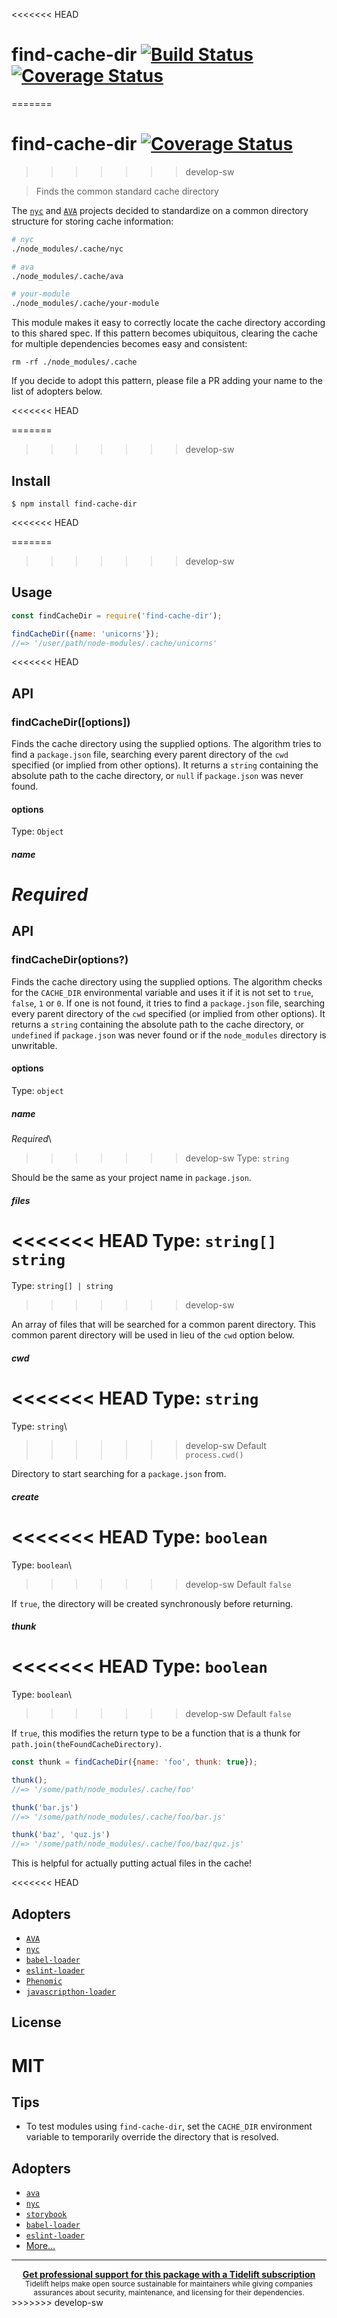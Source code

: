 <<<<<<< HEAD
# find-cache-dir [![Build Status](https://travis-ci.org/avajs/find-cache-dir.svg?branch=master)](https://travis-ci.org/avajs/find-cache-dir) [![Coverage Status](https://coveralls.io/repos/github/avajs/find-cache-dir/badge.svg?branch=master)](https://coveralls.io/github/avajs/find-cache-dir?branch=master)
=======
# find-cache-dir [![Coverage Status](https://codecov.io/gh/avajs/find-cache-dir/branch/master/graph/badge.svg)](https://codecov.io/gh/avajs/find-cache-dir/branch/master)
>>>>>>> develop-sw

> Finds the common standard cache directory

The [`nyc`](https://github.com/istanbuljs/nyc) and [`AVA`](https://ava.li) projects decided to standardize on a common directory structure for storing cache information:

```sh
# nyc
./node_modules/.cache/nyc

# ava
./node_modules/.cache/ava

# your-module
./node_modules/.cache/your-module
```

This module makes it easy to correctly locate the cache directory according to this shared spec. If this pattern becomes ubiquitous, clearing the cache for multiple dependencies becomes easy and consistent:

```
rm -rf ./node_modules/.cache
```

If you decide to adopt this pattern, please file a PR adding your name to the list of adopters below.

<<<<<<< HEAD

=======
>>>>>>> develop-sw
## Install

```
$ npm install find-cache-dir
```

<<<<<<< HEAD

=======
>>>>>>> develop-sw
## Usage

```js
const findCacheDir = require('find-cache-dir');

findCacheDir({name: 'unicorns'});
//=> '/user/path/node-modules/.cache/unicorns'
```

<<<<<<< HEAD

## API

### findCacheDir([options])

Finds the cache directory using the supplied options. The algorithm tries to find a `package.json` file, searching every parent directory of the `cwd` specified (or implied from other options). It returns a `string` containing the absolute path to the cache directory, or `null` if `package.json` was never found.

#### options

Type: `Object`

##### name

*Required*<br>
=======
## API

### findCacheDir(options?)

Finds the cache directory using the supplied options. The algorithm checks for the `CACHE_DIR` environmental variable and uses it if it is not set to `true`, `false`, `1` or `0`. If one is not found, it tries to find a `package.json` file, searching every parent directory of the `cwd` specified (or implied from other options). It returns a `string` containing the absolute path to the cache directory, or `undefined` if `package.json` was never found or if the `node_modules` directory is unwritable.

#### options

Type: `object`

##### name

*Required*\
>>>>>>> develop-sw
Type: `string`

Should be the same as your project name in `package.json`.

##### files

<<<<<<< HEAD
Type: `string[]` `string`
=======
Type: `string[] | string`
>>>>>>> develop-sw

An array of files that will be searched for a common parent directory. This common parent directory will be used in lieu of the `cwd` option below.

##### cwd

<<<<<<< HEAD
Type: `string`<br>
=======
Type: `string`\
>>>>>>> develop-sw
Default `process.cwd()`

Directory to start searching for a `package.json` from.

##### create

<<<<<<< HEAD
Type: `boolean`<br>
=======
Type: `boolean`\
>>>>>>> develop-sw
Default `false`

If `true`, the directory will be created synchronously before returning.

##### thunk

<<<<<<< HEAD
Type: `boolean`<br>
=======
Type: `boolean`\
>>>>>>> develop-sw
Default `false`

If `true`, this modifies the return type to be a function that is a thunk for `path.join(theFoundCacheDirectory)`.

```js
const thunk = findCacheDir({name: 'foo', thunk: true});

thunk();
//=> '/some/path/node_modules/.cache/foo'

thunk('bar.js')
//=> '/some/path/node_modules/.cache/foo/bar.js'

thunk('baz', 'quz.js')
//=> '/some/path/node_modules/.cache/foo/baz/quz.js'
```

This is helpful for actually putting actual files in the cache!

<<<<<<< HEAD

## Adopters

- [`AVA`](https://ava.li)
- [`nyc`](https://github.com/istanbuljs/nyc)
- [`babel-loader`](https://github.com/babel/babel-loader)
- [`eslint-loader`](https://github.com/MoOx/eslint-loader)
- [`Phenomic`](https://phenomic.io)
- [`javascripthon-loader`](https://github.com/Beg-in/javascripthon-loader)


## License

MIT
=======
## Tips

- To test modules using `find-cache-dir`, set the `CACHE_DIR` environment variable to temporarily override the directory that is resolved.

## Adopters

- [`ava`](https://avajs.dev)
- [`nyc`](https://github.com/istanbuljs/nyc)
- [`storybook`](https://github.com/storybookjs/storybook)
- [`babel-loader`](https://github.com/babel/babel-loader)
- [`eslint-loader`](https://github.com/MoOx/eslint-loader)
- [More…](https://www.npmjs.com/browse/depended/find-cache-dir)

---

<div align="center">
	<b>
		<a href="https://tidelift.com/subscription/pkg/npm-find_cache-dir?utm_source=npm-find-cache-dir&utm_medium=referral&utm_campaign=readme">Get professional support for this package with a Tidelift subscription</a>
	</b>
	<br>
	<sub>
		Tidelift helps make open source sustainable for maintainers while giving companies<br>assurances about security, maintenance, and licensing for their dependencies.
	</sub>
</div>
>>>>>>> develop-sw
